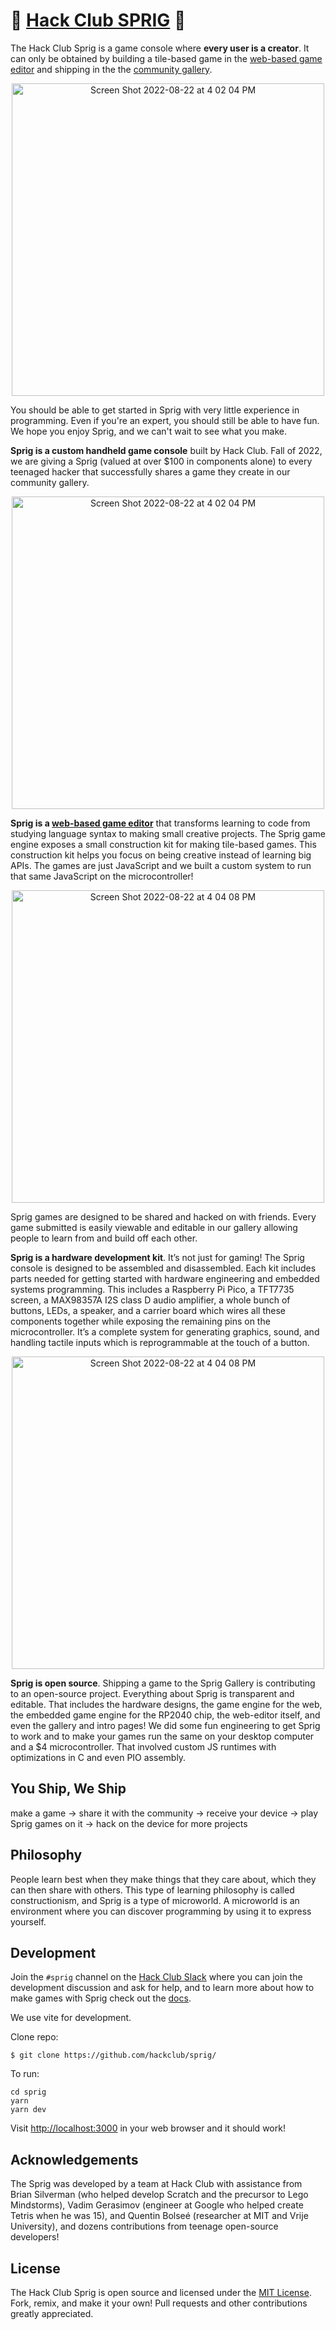 # :leaves: [Hack Club SPRIG](https://sprig.hackclub.dev) :leaves: 

The Hack Club Sprig is a game console where **every user is a creator**. It can only be obtained by building a tile-based game in the [web-based game editor](https://sprig.hackclub.dev) and shipping in the the [community gallery](https://sprig-gallery.hackclub.dev).

<p align="center">
<a>
<img width="500" alt="Screen Shot 2022-08-22 at 4 02 04 PM" src="https://user-images.githubusercontent.com/27078897/186769641-5b1181b4-9969-4276-9fa0-9f15140e4a9b.jpg">
</a>
</p>


You should be able to get started in Sprig with very little experience in programming. Even if you're an expert, you should still be able to have fun. We hope you enjoy Sprig, and we can't wait to see what you make.

**Sprig is a custom handheld game console** built by Hack Club. Fall of 2022, we are giving a Sprig (valued at over $100 in components alone) to every teenaged hacker that successfully shares a game they create in our community gallery.

<p align="center">
<a href="https://sprig-gallery.hackclub.dev">
<img width="500" alt="Screen Shot 2022-08-22 at 4 02 04 PM" src="https://user-images.githubusercontent.com/27078897/186008635-47f58392-4d5f-4b5e-a4d8-63c7b96d99fb.png">
</a>
</p>

**Sprig is a [web-based game editor](https://sprig.hackclub.dev)** that transforms learning to code from studying language syntax to making small creative projects. The Sprig game engine exposes a small construction kit for making tile-based games. This construction kit helps you focus on being creative instead of learning big APIs. The games are just JavaScript and we built a custom system to run that same JavaScript on the microcontroller!

<p align="center">
<a href="https://sprig.hackclub.dev">
<img width="500" alt="Screen Shot 2022-08-22 at 4 04 08 PM" src="https://user-images.githubusercontent.com/27078897/186008909-cc9ea9d5-5843-487e-ac3a-29330496eed1.png">
</a>
</p>

Sprig games are designed to be shared and hacked on with friends. Every game submitted is easily viewable and editable in our gallery allowing people to learn from and build off each other. 

**Sprig is a hardware development kit**. It’s not just for gaming! The Sprig console is designed to be assembled and disassembled. Each kit includes parts needed for getting started with hardware engineering and embedded systems programming. This includes a Raspberry Pi Pico, a TFT7735 screen, a MAX98357A I2S class D audio amplifier, a whole bunch of buttons, LEDs, a speaker, and a carrier board which wires all these components together while exposing the remaining pins on the microcontroller. It’s a complete system for generating graphics, sound, and handling tactile inputs which is reprogrammable at the touch of a button.

<p align="center">
<a href="https://sprig.hackclub.dev">
<img width="500" alt="Screen Shot 2022-08-22 at 4 04 08 PM" src="https://user-images.githubusercontent.com/27078897/186015708-860df540-6c41-4400-aed5-d0fe8c9d31aa.jpg">
</a>
</p>

**Sprig is open source**. Shipping a game to the Sprig Gallery is contributing to an open-source project. Everything about Sprig is transparent and editable. That includes the hardware designs, the game engine for the web, the embedded game engine for the RP2040 chip, the web-editor itself, and even the gallery and intro pages! We did some fun engineering to get Sprig to work and to make your games run the same on your desktop computer and a $4 microcontroller. That involved custom JS runtimes with optimizations in C and even PIO assembly.

## You Ship, We Ship

make a game 
&rarr; share it with the community 
&rarr; receive your device 
&rarr; play Sprig games on it 
&rarr; hack on the device for more projects

## Philosophy

People learn best when they make things that they care about, which they can then share with others. This type of learning philosophy is called constructionism, and Sprig is a type of microworld. A microworld is an environment where you can discover programming by using it to express yourself. 

## Development

Join the `#sprig` channel on the [Hack Club Slack](https://hackclub.com/slack/) where you can join the development discussion and ask for help, and to learn more about how to make games with Sprig check out the [docs](https://github.com/hackclub/sprig/tree/main/docs).

We use vite for development.

Clone repo:

```
$ git clone https://github.com/hackclub/sprig/
```

To run:

```
cd sprig
yarn
yarn dev
```

Visit <http://localhost:3000> in your web browser and it should work!

## Acknowledgements 

The Sprig was developed by a team at Hack Club with assistance from Brian Silverman (who helped develop Scratch and the precursor to Lego Mindstorms), Vadim Gerasimov (engineer at Google who helped create Tetris when he was 15), and Quentin Bolseé (researcher at MIT and Vrije University), and dozens contributions from teenage open-source developers!

## License

The Hack Club Sprig is open source and licensed under the [MIT License](./LICENSE). Fork, remix, and make it your own! Pull requests and other contributions greatly appreciated.








